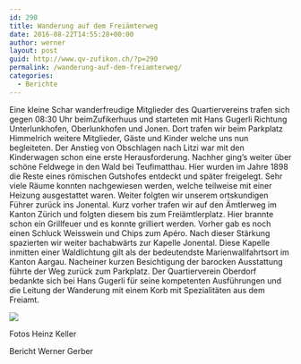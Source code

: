 ```yaml
---
id: 290
title: Wanderung auf dem Freiämterweg
date: 2016-08-22T14:55:28+00:00
author: werner
layout: post
guid: http://www.qv-zufikon.ch/?p=290
permalink: /wanderung-auf-dem-freiamterweg/
categories:
  - Berichte
---
```

Eine kleine Schar wanderfreudige Mitglieder des Quartiervereins trafen sich gegen 08:30 Uhr beimZufikerhuus und starteten mit Hans Gugerli Richtung Unterlunkhofen, Oberlunkhofen und Jonen. Dort trafen wir beim Parkplatz Himmelrich weitere Mitglieder, Gäste und Kinder welche uns nun begleiteten. Der Anstieg von Obschlagen nach Litzi war mit den Kinderwagen schon eine erste Herausforderung. Nachher ging’s weiter über schöne Feldwege in den Wald bei Teufimatthau. Hier wurden im Jahre 1898 die Reste eines römischen Gutshofes entdeckt und später freigelegt. Sehr viele Räume konnten nachgewiesen werden, welche teilweise mit einer Heizung ausgestattet waren. Weiter folgten wir unserem ortskundigen Führer zurück ins Jonental. Kurz vorher trafen wir auf den Ämtlerweg im Kanton Zürich und folgten diesem bis zum Freiämtlerplatz. Hier brannte schon ein Grillfeuer und es konnte grilliert werden. Vorher gab es noch einen Schluck Weisswein und Chips zum Apéro. Nach dieser Stärkung spazierten wir weiter bachabwärts zur Kapelle Jonental. Diese Kapelle inmitten einer Waldlichtung gilt als der bedeutendste Marienwallfahrtsort im Kanton Aargau. Nacheiner kurzen Besichtigung der barocken Ausstattung führte der Weg zurück zum Parkplatz. Der Quartierverein Oberdorf bedankte sich bei Hans Gugerli für seine kompetenten Ausführungen und die Leitung der Wanderung mit einem Korb mit Spezialitäten aus dem Freiamt.

<img class="ngg_displayed_gallery mceItem" src="https://www.qv-zufikon.ch/nextgen-attach_to_post/preview/id--326" data-mce-placeholder="1" />

Fotos Heinz Keller

Bericht Werner Gerber